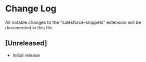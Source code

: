 # Change Log

All notable changes to the "salesforce-snippets" extension will be documented in this file.

## [Unreleased]

- Initial release

